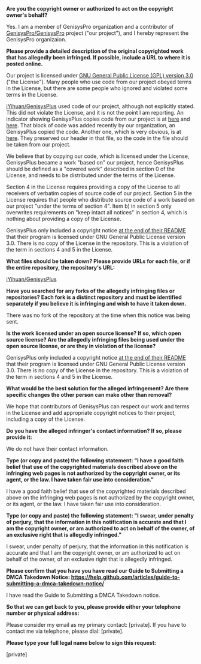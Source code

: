 **Are you the copyright owner or authorized to act on the copyright owner's behalf?**  

Yes. I am a member of GenisysPro organization and a contributor of [GenisysPro/GenisysPro](https://github.com/GenisysPro/GenisysPro) project ("our project"), and I hereby represent the GenisysPro organizaion.  

**Please provide a detailed description of the original copyrighted work that has allegedly been infringed. If possible, include a URL to where it is posted online.**  

Our project is licensed under [GNU General Public License (GPL) version 3.0](https://github.com/GenisysPro/GenisysPro/blob/master/LICENSE) ("the License"). Many people who use code from our project obeyed terms in the License, but there are some people who ignored and violated some terms in the License.

[iYihuan/GenisysPlus](https://github.com/iYihuan/GenisysPlus) used code of our project, although not explicitly stated. This did not violate the License, and it is not the point I am reporting. An indicator showing GenisysPlus copies code from our project is at [here](https://github.com/GenisysPro/GenisysPro/blob/master/src/pocketmine/Server.php#L1972) and [here](https://github.com/iYihuan/GenisysPlus/blob/master/src/pocketmine/Server.php#L1970). That block of code was added recently by our organization, an GenisysPlus copied the code. Another one, which is very obvious, is at [here](https://github.com/iYihuan/GenisysPlus/blob/master/src/pocketmine/resourcepacks/ResourcePack.php). They preserved our header in that file, so the code in the file should be taken from our project.  

We believe that by copying our code, which is licensed under the License, GenisysPlus
became a work "based on" our project, hence GenisysPlus should be defined as a "covered work" described in section 0 of the License, and needs to be distributed under the terms of the License.  

Section 4 in the License requires providing a copy of the License to all receivers of verbatim copies of source code of our project. Section 5 in the License requires that people who distribute source code of a work based on our project "under the terms of section 4". Item b) in section 5 only overwrites requirements on "keep intact all notices" in section 4, which is nothing about providing a copy of the License.  

GenisysPlus only included a copyright notice [at the end of their README](https://github.com/iYihuan/GenisysPlus#licence) that their program is licensed under GNU General Public License version 3.0. There is no copy of the License in the repository. This is a violation of the term in sections 4 and 5 in the License.  

**What files should be taken down? Please provide URLs for each file, or if the entire repository, the repository's URL:**  

[iYihuan/GenisysPlus](https://github.com/iYihuan/GenisysPlus)  

**Have you searched for any forks of the allegedly infringing files or repositories? Each fork is a distinct repository and must be identified separately if you believe it is infringing and wish to have it taken down.**  

There was no fork of the repository at the time when this notice was being sent.  

**Is the work licensed under an open source license? If so, which open source license? Are the allegedly infringing files being used under the open source license, or are they in violation of the license?**  

GenisysPlus only included a copyright notice [at the end of their README](https://github.com/iYihuan/GenisysPlus#licence) that their program is licensed under GNU General Public License version 3.0. There is no copy of the License in the repository. This is a violation of the term in sections 4 and 5 in the License.  

**What would be the best solution for the alleged infringement? Are there specific changes the other person can make other than removal?**  

We hope that contributors of GenisysPlus can respect our work and terms in the License and add appropriate copyright notices to their project, including a copy of the License.  

**Do you have the alleged infringer's contact information? If so, please provide it:**  

We do not have their contact information.  

**Type (or copy and paste) the following statement: "I have a good faith belief that use of the copyrighted materials described above on the infringing web pages is not authorized by the copyright owner, or its agent, or the law. I have taken fair use into consideration."**  

I have a good faith belief that use of the copyrighted materials described above on the infringing web pages is not authorized by the copyright owner, or its agent, or the law. I have taken fair use into consideration.

**Type (or copy and paste) the following statement: "I swear, under penalty of perjury, that the information in this notification is accurate and that I am the copyright owner, or am authorized to act on behalf of the owner, of an exclusive right that is allegedly infringed."**  

I swear, under penalty of perjury, that the information in this notification is accurate and that I am the copyright owner, or am authorized to act on behalf of the owner, of an exclusive right that is allegedly infringed.

**Please confirm that you have you have read our Guide to Submitting a DMCA Takedown Notice: https://help.github.com/articles/guide-to-submitting-a-dmca-takedown-notice/**  

I have read the Guide to Submitting a DMCA Takedown notice.

**So that we can get back to you, please provide either your telephone number or physical address:**  

Please consider my email as my primary contact: [private]. If you have to contact me via telephone, please dial: [private].

**Please type your full legal name below to sign this request:**

[private]
